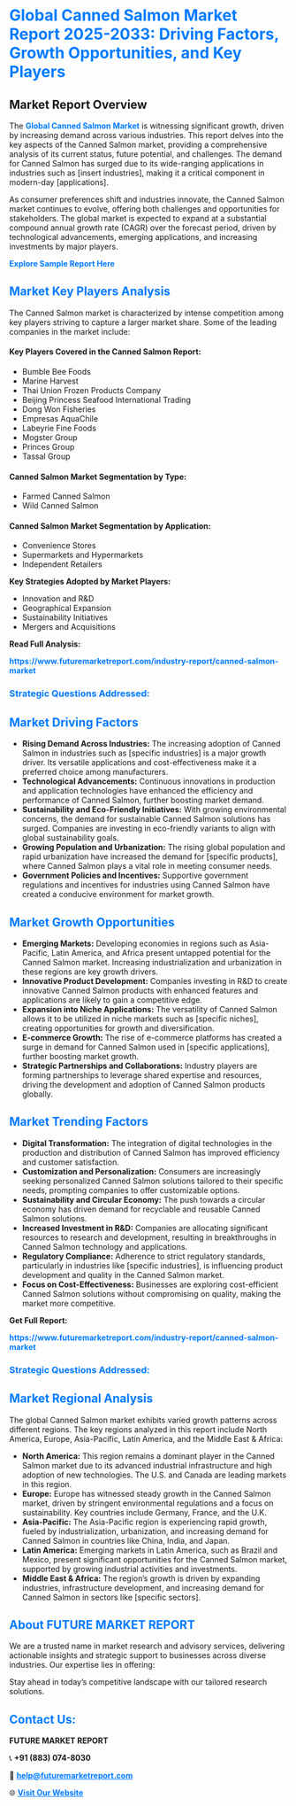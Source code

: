 <h1 style="color: #007BFF;">Global Canned Salmon Market Report 2025-2033: Driving Factors, Growth Opportunities, and Key Players</h1>

<section id="overview">
<h2>Market Report Overview</h2>
<p>The <a href="https://www.futuremarketreport.com/industry-report/canned-salmon-market" style="color: #007BFF; text-decoration: none;"><strong>Global Canned Salmon Market</strong></a> is witnessing significant growth, driven by increasing demand across various industries. This report delves into the key aspects of the Canned Salmon market, providing a comprehensive analysis of its current status, future potential, and challenges. The demand for Canned Salmon has surged due to its wide-ranging applications in industries such as [insert industries], making it a critical component in modern-day [applications].</p>
<p>As consumer preferences shift and industries innovate, the Canned Salmon market continues to evolve, offering both challenges and opportunities for stakeholders. The global market is expected to expand at a substantial compound annual growth rate (CAGR) over the forecast period, driven by technological advancements, emerging applications, and increasing investments by major players.</p>
</section>

<section id="overview">
<p><a href="https://www.futuremarketreport.com/request-sample/reportId=64074" style="color: #007BFF; text-decoration: none;"><strong>Explore Sample Report Here</strong></a></p>
</section>

<section id="key-players">
<h2 style="color: #007BFF;">Market Key Players Analysis</h2>
<p>The Canned Salmon market is characterized by intense competition among key players striving to capture a larger market share. Some of the leading companies in the market include:</p>
<h4>Key Players Covered in the Canned Salmon Report:</h4>
<ul><li>Bumble Bee Foods</li><li>Marine Harvest</li><li>Thai Union Frozen Products Company</li><li>Beijing Princess Seafood International Trading</li><li>Dong Won Fisheries</li><li>Empresas AquaChile</li><li>Labeyrie Fine Foods</li><li>Mogster Group</li><li>Princes Group</li><li>Tassal Group</li></ul>
<h4>Canned Salmon Market Segmentation by Type:</h4>
<ul><li>Farmed Canned Salmon</li><li>Wild Canned Salmon</li></ul>

<h4>Canned Salmon Market Segmentation by Application:</h4>
<ul><li>Convenience Stores</li><li>Supermarkets and Hypermarkets</li><li>Independent Retailers</li></ul>
<p><strong>Key Strategies Adopted by Market Players:</strong></p>
<ul>
<li>Innovation and R&D</li>
<li>Geographical Expansion</li>
<li>Sustainability Initiatives</li>
<li>Mergers and Acquisitions</li>
</ul>
</section>

<section>
<p><strong>Read Full Analysis: </strong></p><a href="https://www.futuremarketreport.com/industry-report/canned-salmon-market" style="color: #007BFF; text-decoration: none;"><strong>https://www.futuremarketreport.com/industry-report/canned-salmon-market</strong></a>
<h3 style="color: #007BFF;">Strategic Questions Addressed:</h3>
</section>

<section id="driving-factors">
<h2 style="color: #007BFF;">Market Driving Factors</h2>
<ul>
<li><strong>Rising Demand Across Industries:</strong> The increasing adoption of Canned Salmon in industries such as [specific industries] is a major growth driver. Its versatile applications and cost-effectiveness make it a preferred choice among manufacturers.</li>
<li><strong>Technological Advancements:</strong> Continuous innovations in production and application technologies have enhanced the efficiency and performance of Canned Salmon, further boosting market demand.</li>
<li><strong>Sustainability and Eco-Friendly Initiatives:</strong> With growing environmental concerns, the demand for sustainable Canned Salmon solutions has surged. Companies are investing in eco-friendly variants to align with global sustainability goals.</li>
<li><strong>Growing Population and Urbanization:</strong> The rising global population and rapid urbanization have increased the demand for [specific products], where Canned Salmon plays a vital role in meeting consumer needs.</li>
<li><strong>Government Policies and Incentives:</strong> Supportive government regulations and incentives for industries using Canned Salmon have created a conducive environment for market growth.</li>
</ul>
</section>

<section id="growth-opportunities">
<h2 style="color: #007BFF;">Market Growth Opportunities</h2>
<ul>
<li><strong>Emerging Markets:</strong> Developing economies in regions such as Asia-Pacific, Latin America, and Africa present untapped potential for the Canned Salmon market. Increasing industrialization and urbanization in these regions are key growth drivers.</li>
<li><strong>Innovative Product Development:</strong> Companies investing in R&D to create innovative Canned Salmon products with enhanced features and applications are likely to gain a competitive edge.</li>
<li><strong>Expansion into Niche Applications:</strong> The versatility of Canned Salmon allows it to be utilized in niche markets such as [specific niches], creating opportunities for growth and diversification.</li>
<li><strong>E-commerce Growth:</strong> The rise of e-commerce platforms has created a surge in demand for Canned Salmon used in [specific applications], further boosting market growth.</li>
<li><strong>Strategic Partnerships and Collaborations:</strong> Industry players are forming partnerships to leverage shared expertise and resources, driving the development and adoption of Canned Salmon products globally.</li>
</ul>
</section>

<section id="trending-factors">
<h2 style="color: #007BFF;">Market Trending Factors</h2>
<ul>
<li><strong>Digital Transformation:</strong> The integration of digital technologies in the production and distribution of Canned Salmon has improved efficiency and customer satisfaction.</li>
<li><strong>Customization and Personalization:</strong> Consumers are increasingly seeking personalized Canned Salmon solutions tailored to their specific needs, prompting companies to offer customizable options.</li>
<li><strong>Sustainability and Circular Economy:</strong> The push towards a circular economy has driven demand for recyclable and reusable Canned Salmon solutions.</li>
<li><strong>Increased Investment in R&D:</strong> Companies are allocating significant resources to research and development, resulting in breakthroughs in Canned Salmon technology and applications.</li>
<li><strong>Regulatory Compliance:</strong> Adherence to strict regulatory standards, particularly in industries like [specific industries], is influencing product development and quality in the Canned Salmon market.</li>
<li><strong>Focus on Cost-Effectiveness:</strong> Businesses are exploring cost-efficient Canned Salmon solutions without compromising on quality, making the market more competitive.</li>
</ul>
</section>

<section>
<p><strong>Get Full Report: </strong></p><a href="https://www.futuremarketreport.com/industry-report/canned-salmon-market" style="color: #007BFF; text-decoration: none;"><strong>https://www.futuremarketreport.com/industry-report/canned-salmon-market</strong></a>
<h3 style="color: #007BFF;">Strategic Questions Addressed:</h3>
</section>


<section id="regional-analysis">
<h2 style="color: #007BFF;">Market Regional Analysis</h2>
<p>The global Canned Salmon market exhibits varied growth patterns across different regions. The key regions analyzed in this report include North America, Europe, Asia-Pacific, Latin America, and the Middle East & Africa:</p>
<ul>
<li><strong>North America:</strong> This region remains a dominant player in the Canned Salmon market due to its advanced industrial infrastructure and high adoption of new technologies. The U.S. and Canada are leading markets in this region.</li>
<li><strong>Europe:</strong> Europe has witnessed steady growth in the Canned Salmon market, driven by stringent environmental regulations and a focus on sustainability. Key countries include Germany, France, and the U.K.</li>
<li><strong>Asia-Pacific:</strong> The Asia-Pacific region is experiencing rapid growth, fueled by industrialization, urbanization, and increasing demand for Canned Salmon in countries like China, India, and Japan.</li>
<li><strong>Latin America:</strong> Emerging markets in Latin America, such as Brazil and Mexico, present significant opportunities for the Canned Salmon market, supported by growing industrial activities and investments.</li>
<li><strong>Middle East & Africa:</strong> The region’s growth is driven by expanding industries, infrastructure development, and increasing demand for Canned Salmon in sectors like [specific sectors].</li>
</ul>
</section>

<footer>
<h2 style="color: #007BFF;">About FUTURE MARKET REPORT</h2>
<p>We are a trusted name in market research and advisory services, delivering actionable insights and strategic support to businesses across diverse industries. Our expertise lies in offering:</p>

<p>Stay ahead in today’s competitive landscape with our tailored research solutions.</p>

<h2 style="color: #007BFF;">Contact Us:</h2>
<p><strong>FUTURE MARKET REPORT</strong></p>
<p>📞 <strong>+91 (883) 074-8030</strong></p>
<p>📧 <strong><a href="mailto:help@futuremarketreport.com" style="color: #007BFF;">help@futuremarketreport.com</a></strong></p>
<p>🌐 <strong><a href="https://www.futuremarketreport.com/" style="color: #007BFF;">Visit Our Website</a></strong></p>
</footer>